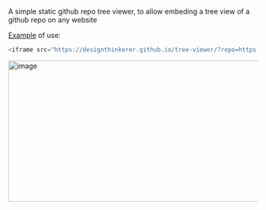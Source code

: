 A simple static github repo tree viewer, to allow embeding a tree view of a github repo on any website

[Example](https://designthinkerer.github.io/tree-viewer/?repo=https://github.com/DesignThinkerer/tree-viewer&expand=false&transparent=true&theme=light) of use:

```js
<iframe src="https://designthinkerer.github.io/tree-viewer/?repo=https://github.com/DesignThinkerer/tree-viewer&expand=false&transparent=true&theme=light" frameborder="0" style="width: 100%; height: 100vh;"></iframe>
```

<img width="2007" height="285" alt="image" src="https://github.com/user-attachments/assets/815fea6f-39f4-4856-afa5-4810057c9c88" />
